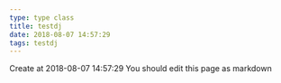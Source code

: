```yaml
---
type: type class
title: testdj
date: 2018-08-07 14:57:29
tags: testdj
---
```


Create at 2018-08-07 14:57:29
You should edit this page as markdown
